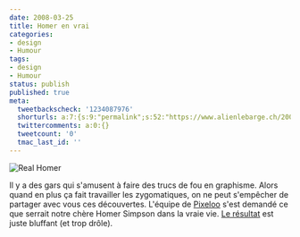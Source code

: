 ```yaml
---
date: 2008-03-25
title: Homer en vrai
categories:
- design
- Humour
tags:
- design
- Humour
status: publish
published: true
meta:
  tweetbackscheck: '1234087976'
  shorturls: a:7:{s:9:"permalink";s:52:"https://www.alienlebarge.ch/2008/03/25/homer-en-vrai/";s:7:"tinyurl";s:25:"https://tinyurl.com/acvzkp";s:4:"isgd";s:17:"https://is.gd/iNRD";s:5:"bitly";s:20:"https://bit.ly/4fEOM9";s:5:"snipr";s:22:"https://snipr.com/bibow";s:5:"snurl";s:22:"https://snurl.com/bibow";s:7:"snipurl";s:24:"https://snipurl.com/bibow";}
  twittercomments: a:0:{}
  tweetcount: '0'
  tmac_last_id: ''
---
```

<img src="https://dlgjp9x71cipk.cloudfront.net/2008/03/realhomer.png" alt="Real Homer" />

Il y a des gars qui s'amusent à faire des trucs de fou en graphisme. Alors quand en plus ça fait travailler les zygomatiques, on ne peut s'empêcher de partager avec vous ces découvertes.
L'équipe de <a href="https://pixeloo.blogspot.com/2008/03/homer-simpson-untooned.html" title="Le Blog de Pixeloo">Pixeloo</a> s'est demandé ce que serrait notre chère Homer Simpson dans la vraie vie. <a href="https://dlgjp9x71cipk.cloudfront.net/2008/03/realhomer.jpg" title="Homer Simpson en vrai">Le résultat</a> est juste bluffant (et trop drôle).
